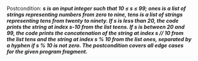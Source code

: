 Postcondition: ***s is an input integer such that 10 ≤ s ≤ 99; ones is a list of strings representing numbers from zero to nine, tens is a list of strings representing tens from twenty to ninety. If s is less than 20, the code prints the string at index s-10 from the list teens. If s is between 20 and 99, the code prints the concatenation of the string at index s // 10 from the list tens and the string at index s % 10 from the list ones, separated by a hyphen if s % 10 is not zero. The postcondition covers all edge cases for the given program fragment.***